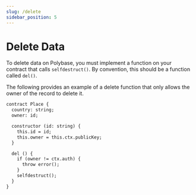 ```yaml
---
slug: /delete
sidebar_position: 5
---
```


# Delete Data

To delete data on Polybase, you must implement a function on your contract that calls `selfdestruct()`. By convention, this should be a function called `del()`.

The following provides an example of a delete function that only allows the owner of the record to delete it.

```graphql
contract Place {
  country: string;
  owner: id;

  constructor (id: string) {
    this.id = id;
    this.owner = this.ctx.publicKey;
  }

  del () {
    if (owner != ctx.auth) {
      throw error();
    }
    selfdestruct();
  }
}
```